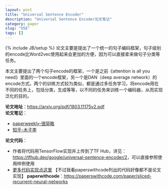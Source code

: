 ```yaml
---
layout: post
title: "Universal Sentence Encoder"
description: "Universal Sentence Encoder论文笔记"
category: paper
slug: "USE"
tags: []
---
```

{% include JB/setup %}
论文主要是提出了一个统一的句子编码框架，句子级别的encode比Word2vec使用起来会更加的方便，因为可以直接拿来做句子分类等任务。

本文主要提出了两个句子encode的框架，一个是之前《attention is all you need》里面的一个encode框架，另一个是DAN（deep average network）的encode方式。两个的训练方式较为类似，都是通过多任务学习，将encode用在不同的任务上，包括分类，生成等等，以不同的任务来训练一个编码器，从而实现泛化的目的。

**论文地址**：<https://arxiv.org/pdf/1803.11175v2.pdf>  
**论文笔记**：
- [paperweekly-很简略](https://www.paperweekly.site/papers/notes/577)  
- [知乎-木子李](https://zhuanlan.zhihu.com/p/35174235)
 
**论文代码**：
- 作者将代码用TensorFlow实现并上传到了TF Hub，详见：<https://tfhub.dev/google/universal-sentence-encoder/2>，可以直接参照使用样例使用
- [更多代码实现点这里](https://paperswithcode.com/paper/universal-sentence-encoder)  【不过我看paperswithcode列出的代码好像都不是论文实现】
**paperwithcode**：<https://paperswithcode.com/paper/sliced-recurrent-neural-networks>
